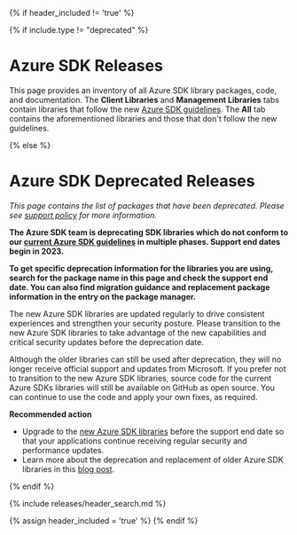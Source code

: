 {% if header_included != 'true' %}

{% if include.type != "deprecated" %}
# Azure SDK Releases

This page provides an inventory of all Azure SDK library packages, code, and documentation. The **Client Libraries** and **Management Libraries** tabs contain libraries that follow the new [Azure SDK guidelines](https://aka.ms/azsdk/guide). The **All** tab contains the aforementioned libraries and those that don't follow the new guidelines.

{% else %}
# Azure SDK Deprecated Releases

*This page contains the list of packages that have been deprecated. Please see [support policy](https://aka.ms/azsdk/policies/support) for more information.*

**The Azure SDK team is deprecating SDK libraries which do not conform to our [current Azure SDK guidelines](https://azure.github.io/azure-sdk/general_introduction.html) in multiple phases.  Support end dates begin in 2023.**

**To get specific deprecation information for the libraries you are using, search for the package name in this page and check the support end date. You can also find  migration guidance and replacement package information in the entry on the package manager.**

The new Azure SDK libraries are updated regularly to drive consistent experiences and strengthen your security posture. Please transition to the new Azure SDK libraries to take advantage of the new capabilities and critical security updates before the deprecation date.

Although the older libraries can still be used after deprecation, they will no longer receive official support and updates from Microsoft. If you prefer not to transition to the new Azure SDK libraries, source code for the current Azure SDKs libraries will still be available on GitHub as open source. You can continue to use the code and apply your own fixes, as required.

**Recommended action**

<ul>
    <li>Upgrade to the <a href="https://aka.ms/azsdk">new Azure SDK libraries</a> before the support end date so that your applications continue receiving regular security and performance updates.</li>
    <li>Learn more about the deprecation and replacement of older Azure SDK libraries in this <a href="https://azure.microsoft.com/blog/previewing-azure-sdks-following-new-azure-sdk-api-standards/" target="_blank">blog post</a>.</li>
</ul>

{% endif %}

{% include releases/header_search.md  %}

{% assign header_included = 'true' %}
{% endif %}

